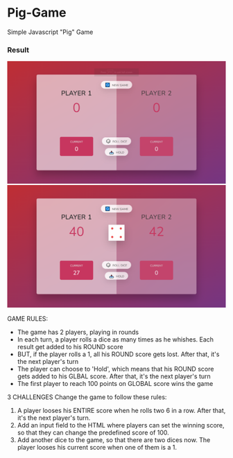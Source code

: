 # Pig-Game
Simple Javascript "Pig" Game

### Result
![1](result/result1.png)
![2](result/result2.png)

GAME RULES:
- The game has 2 players, playing in rounds
- In each turn, a player rolls a dice as many times as he whishes. Each result get added to his ROUND score
- BUT, if the player rolls a 1, all his ROUND score gets lost. After that, it's the next player's turn
- The player can choose to 'Hold', which means that his ROUND score gets added to his GLBAL score. After that, it's the next player's turn
- The first player to reach 100 points on GLOBAL score wins the game

3 CHALLENGES
Change the game to follow these rules:
1. A player looses his ENTIRE score when he rolls two 6 in a row. After that, it's the next player's turn. 
2. Add an input field to the HTML where players can set the winning score, so that they can change the predefined score of 100. 
3. Add another dice to the game, so that there are two dices now. The player looses his current score when one of them is a 1. 

